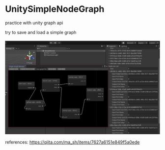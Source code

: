 # UnitySimpleNodeGraph

practice with unity graph api

try to save and load a simple graph

![TestImg](https://github.com/2C2C2C/UnitySimpleNodeGraph/blob/main/TempPic/simplegraphpic01.png)

references:
https://qiita.com/ma_sh/items/7627a6151e849f5a0ede